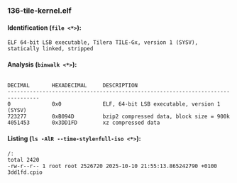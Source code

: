 ### 136-tile-kernel.elf
#### Identification (`file <*>`):
```
ELF 64-bit LSB executable, Tilera TILE-Gx, version 1 (SYSV), statically linked, stripped
```
#### Analysis (`binwalk <*>`):
```

DECIMAL       HEXADECIMAL     DESCRIPTION
--------------------------------------------------------------------------------
0             0x0             ELF, 64-bit LSB executable, version 1 (SYSV)
723277        0xB094D         bzip2 compressed data, block size = 900k
4051453       0x3DD1FD        xz compressed data
```
#### Listing (`ls -AlR --time-style=full-iso <*>`):
```
/:
total 2420
-rw-r--r-- 1 root root 2526720 2025-10-10 21:55:13.865242790 +0100 3dd1fd.cpio
```

